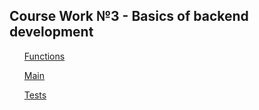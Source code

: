 ## Course Work №3 - Basics of backend development

<ul>
 
 [Functions](https://github.com/TaylorSTW/CourseWork_3/blob/master/utils.py)

 [Main](https://github.com/TaylorSTW/CourseWork_3/blob/master/main.py)

 [Tests](https://github.com/TaylorSTW/CourseWork_3/blob/master/tests/test_utils.py)

</ul>
